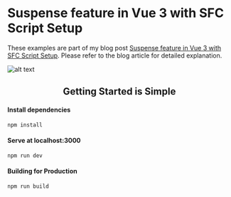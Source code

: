 # Suspense feature in Vue 3 with SFC Script Setup

These examples are part of my blog post [Suspense feature in Vue 3 with SFC Script Setup](https://www.trpkovski.com/2021/09/25/suspense-feature-in-vue-3-with-sfc-script-setup/). Please refer to the blog article for detailed explanation.

![alt text](https://res.cloudinary.com/suv4o/image/upload/c_scale,f_auto,w_750/v1632533777/blog/vue3-suspense/vue3-suspense_mpqxff)

<h2 align="center">Getting Started is Simple</h2>

#### Install dependencies

```
npm install
```

#### Serve at localhost:3000

```
npm run dev
```

#### Building for Production

```
npm run build
```
